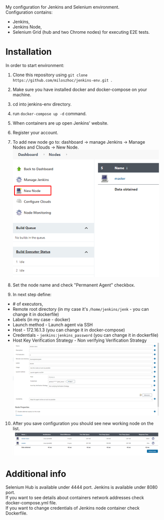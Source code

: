 ﻿My configuration for Jenkins and Selenium environment.    
Configuration contains:

* Jenkins,
* Jenkins Node,
* Selenium Grid (hub and two Chrome nodes) for executing E2E tests.

# Installation

In order to start environment:

1. Clone this repository using ``git clone https://github.com/miloszhoc/jenkins-env.git ``.
2. Make sure you have installed docker and docker-compose on your machine.
3. cd into jenkins-env directory.
4. run `` docker-compose up -d `` command.
5. When containers are up open Jenkins' website.
6. Register your account.
7. To add new node go to: dashboard -> manage Jenkins -> Manage Nodes and Clouds -> New Node.   
   ![nodes](./images/nodes.png)
8. Set the node name and check "Permanent Agent" checkbox.
   

9. In next step define:
* \# of executors,
* Remote root directory (in my case it's ``/home/jenkins/jenk`` - you can change it in dockerfile)
* Labels (in my case - docker)
* Launch method - Launch agent via SSH
* Host - 172.16.1.3 (you can change it in docker-compose)
* Credentials - `` jenkins:jenkins_password `` (you can change it in dockerfile)
* Host Key Verification Strategy - Non verifying Verification Strategy   
  ![nodes_config](./images/nodes_config_2.png)

10. After you save configuration you should see new working node on the list.   
    ![node_list](./images/node_list.png)

# Additional info

Selenium Hub is available under 4444 port. Jenkins is available under 8080 port.   
If you want to see details about containers network addresses check docker-compose.yml file.   
If you want to change credentials of Jenkins node container check Dockerfile.
